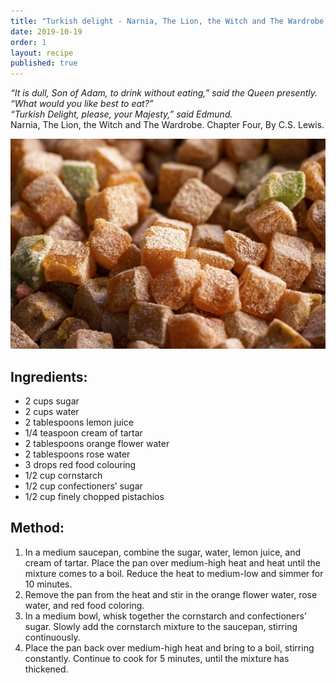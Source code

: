 ```yaml
---
title: "Turkish delight - Narnia, The Lion, the Witch and The Wardrobe "
date: 2019-10-19
order: 1
layout: recipe
published: true
---
```

*“It is dull, Son of Adam, to drink without eating,” said the Queen presently. “What would you like best to eat?”*\
*“Turkish Delight, please, your Majesty,” said Edmund.*\
 Narnia, The Lion, the Witch and The Wardrobe. Chapter Four, By  C.S. Lewis.

![lots of colourful cubes of Turkish delight](../uploads/turkish-delight-6757762_1280.jpg "Turkish delight")

## **Ingredients:**

* 2 cups sugar 
* 2 cups water
* 2 tablespoons lemon juice
* 1/4 teaspoon cream of tartar
* 2 tablespoons orange flower water
* 2 tablespoons rose water
* 3 drops red food colouring
* 1/2 cup cornstarch 
* 1/2 cup confectioners’ sugar
* 1/2 cup finely chopped pistachios

## **Method:**

1. In a medium saucepan, combine the sugar, water, lemon juice, and cream of tartar. Place the pan over medium-high heat and heat until the mixture comes to a boil. Reduce the heat to medium-low and simmer for 10 minutes.
2. Remove the pan from the heat and stir in the orange flower water, rose water, and red food coloring.
3. In a medium bowl, whisk together the cornstarch and confectioners’ sugar. Slowly add the cornstarch mixture to the saucepan, stirring continuously.
4. Place the pan back over medium-high heat and bring to a boil, stirring constantly. Continue to cook for 5 minutes, until the mixture has thickened.